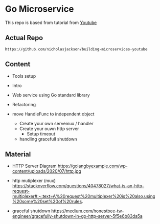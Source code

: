 # Go Microservice

This repo is based from tutorial from [Youtube](https://www.youtube.com/watch?v=VzBGi_n65iU&list=PLmD8u-IFdreyh6EUfevBcbiuCKzFk0EW_&index=2&t=1967s)

## Actual Repo
```
https://github.com/nicholasjackson/building-microservices-youtube
```

## Content
- Tools setup
- Intro
- Web service using Go standard library

- Refactoring
- move HandleFunc to independent object
    - Create your own servemux / handler
    - Create your ouwn http server
        - Setup timeout
    - handling gracefull shutdown  


## Material
- HTTP Server Diagram
https://golangbyexample.com/wp-content/uploads/2020/07/http.jpg

- http mutiplexer (mux)
https://stackoverflow.com/questions/40478027/what-is-an-http-request-multiplexer#:~:text=A%20request%20multiplexer%20is%20also,using%20some%20set%20of%20rules.

- graceful shutdown
https://medium.com/honestbee-tw-engineer/gracefully-shutdown-in-go-http-server-5f5e6b83da5a